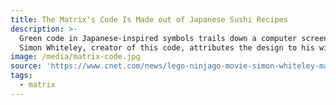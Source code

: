 ```yaml
---
title: The Matrix's Code Is Made out of Japanese Sushi Recipes
description: >-
  Green code in Japanese-inspired symbols trails down a computer screen like digital rain. It tells those who can read it what's happening in The Matrix, a virtual reality.
  Simon Whiteley, creator of this code, attributes the design to his wife. He scanned the characters from her cookbooks with sushi recipes.
image: /media/matrix-code.jpg
source: 'https://www.cnet.com/news/lego-ninjago-movie-simon-whiteley-matrix-code-creator/'
tags:
  - matrix
---
```


